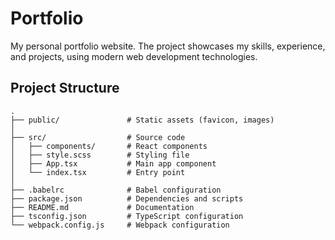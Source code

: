 # Portfolio

My personal portfolio website. The project showcases my skills, experience, and projects, using modern web development technologies.


## Project Structure
```
.
├── public/               # Static assets (favicon, images)
│
├── src/                  # Source code
│   ├── components/       # React components
│   ├── style.scss        # Styling file
│   ├── App.tsx           # Main app component
│   └── index.tsx         # Entry point
│
├── .babelrc              # Babel configuration
├── package.json          # Dependencies and scripts
├── README.md             # Documentation
├── tsconfig.json         # TypeScript configuration
└── webpack.config.js     # Webpack configuration
```
